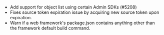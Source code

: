 - Add support for object list using certain Admin SDKs (#5208)
- Fixes source token expiration issue by acquiring new source token upon expiration.
- Warn if a web framework's package.json contains anything other than the framework default build command.